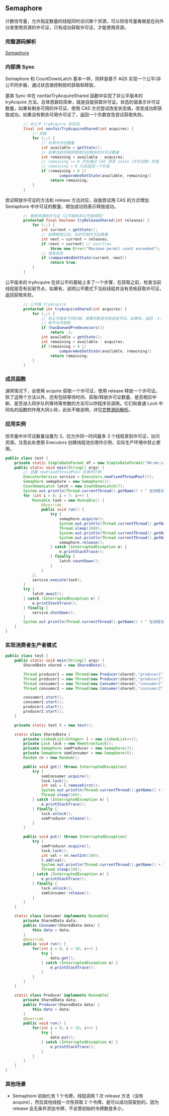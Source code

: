 ## Semaphore

计数信号量，允许指定数量的线程同时访问某个资源，可以将信号量看做是在向外分发使用资源的许可证，只有成功获取许可证，才能使用资源。

### 完整源码解析

[Semaphore](https://github.com/Augustvic/Blogs/tree/master/JDK8/src/JUC/Semaphore.java)

### 内部类 Sync

Semaphore 和 CountDownLatch 基本一样，同样是基于 AQS 实现一个公平/非公平同步器，通过状态值控制锁的获取和释放。

基类 Sync 中在 nonfairTryAcquireShared 函数中实现了非公平版本的 tryAcquire 方法。总体思路较简单，就是自旋获取许可证。状态的值表示许可证数量，如果有剩余可用的许可证，使用 CAS 方式尝试改变状态值，改变成功即获取成功。如果没有剩余可用许可证了，返回一个负数宣告尝试获取失败。

```java
        // 非公平 tryAcquire 的实现
        final int nonfairTryAcquireShared(int acquires) {
            // 自旋
            for (;;) {
                // 可用许可证数量
                int available = getState();
                // 如果当前线程获取成功后剩余的许可证数量
                int remaining = available - acquires;
                // remaining >= 0 才会通过 CAS 改变 state（许可证数）的值
                // remaining < 0 只会返回一个负值
                if (remaining < 0 ||
                        compareAndSetState(available, remaining))
                    return remaining;
            }
        }
```

尝试释放许可证的方法和 release 方法对应，自旋尝试用 CAS 的方式增加 Semaphore 中许可证的数量，增加成功则表示释放成功。

```java
        // 释放资源和许可证（公平版和非公平版相同）
        protected final boolean tryReleaseShared(int releases) {
            for (;;) {
                int current = getState();
                // 如果释放之后，总的可用许可证数量
                int next = current + releases;
                if (next < current) // overflow
                    throw new Error("Maximum permit count exceeded");
                // 改变状态
                if (compareAndSetState(current, next))
                    return true;
            }
        }
```

公平版本的 tryAcquire 在非公平的基础上多了一个步骤，在获取之前，检查当前线程是否有前驱节点，如果有，说明公平模式下当前线程并没有资格获取许可证，返回获取失败。

```java
        // 公平版 tryAcquire
        protected int tryAcquireShared(int acquires) {
            for (;;) {
                // 和公平版本不同的是，需要判断是否有前驱节点，如果有，返回 -1，
                // 即不允许获取
                if (hasQueuedPredecessors())
                    return -1;
                int available = getState();
                int remaining = available - acquires;
                if (remaining < 0 ||
                        compareAndSetState(available, remaining))
                    return remaining;
            }
        }
```

### 成员函数

通常情况下，会使用 acquire 获取一个许可证，使用 release 释放一个许可证。除了这两个方法以外，还有包括等待时间、获取/释放许可证数量、是否相应中断、是否进入同步队列等待等参数的方法可以供程序员调用。它们和普通 Lock 中同名的函数的作用大同小异，此处不做说明，详见[完整源码解析](https://github.com/Augustvic/Blogs/tree/master/JDK8/src/JUC/Semaphore.java)。

### 应用实例

信号量中许可证数量设置为 3，仅允许同一时间最多 3 个线程拿到许可证，访问资源。注意此处使用 Executors 创建线程池仅用作示例，实际生产环境中禁止使用。

```java
public class test {
    private static SimpleDateFormat df = new SimpleDateFormat("HH:mm:ss");
    public static void main(String[] args) {
        // 创建 newFixedThreadPool 仅用作示例
        ExecutorService service = Executors.newFixedThreadPool(7);
        Semaphore semaphore = new Semaphore(3);
        CountDownLatch latch = new CountDownLatch(7);
        System.out.println(Thread.currentThread().getName() + " 在线程池开启之前，查询到当前许可证数量为 " + semaphore.availablePermits());
        for (int i = 0; i < 7; i++) {
            Runnable task = new Runnable() {
                @Override
                public void run() {
                    try {
                        semaphore.acquire();
                        System.out.println(Thread.currentThread().getName() + " 获取到许可证，当前时间为 " + df.format(new Date()));
                        Thread.sleep(1000);
                        System.out.println(Thread.currentThread().getName() + " 准备释放许可证，释放前查询到当前可使用许可证数量为 " + semaphore.availablePermits());
                        System.out.println(Thread.currentThread().getName() + " 准备释放许可证，当前时间为 " + df.format(new Date()));
                        semaphore.release();
                    } catch (InterruptedException e) {
                        e.printStackTrace();
                    } finally {
                        latch.countDown();
                    }
                }
            };
            service.execute(task);
        }
        try {
            latch.await();
        } catch (InterruptedException e) {
            e.printStackTrace();
        } finally {
            service.shutdown();
        }
        System.out.println(Thread.currentThread().getName() + " 在线程池关闭之后，查询到当前许可证数量为 " + semaphore.availablePermits());
    }
}
```

### 实现消费者生产者模式

```java
public class test {
    public static void main(String[] args) {
        SharedData shared = new SharedData();

        Thread producer1 = new Thread(new Producer(shared),"producer1");
        Thread producer2 = new Thread(new Producer(shared),"producer2");
        Thread consumer1 = new Thread(new Consumer(shared),"consumer1");
        Thread consumer2 = new Thread(new Consumer(shared),"consumer2");

        consumer1.start();
        consumer2.start();
        producer1.start();
        producer2.start();
    }

    private static test t = new test();

    static class SharedData {
        private LinkedList<Integer> l = new LinkedList<>();
        private Lock lock = new ReentrantLock();
        private Semaphore semProducer = new Semaphore(3);
        private Semaphore semConsumer = new Semaphore(0);
        Random rn = new Random();

        public void get() throws InterruptedException{
            try {
                semConsumer.acquire();
                lock.lock();
                int val = l.removeFirst();
                System.out.println(Thread.currentThread().getName() + " 正在消费数据为：" + val + "    缓冲区目前大小为：" + l.size());
                Thread.sleep(100);
            } catch (InterruptedException e) {
                e.printStackTrace();
            } finally {
                lock.unlock();
                semProducer.release();
            }
        }

        public void put() throws InterruptedException{
            try {
                semProducer.acquire();
                lock.lock();
                int val = rn.nextInt(100);
                l.add(val);
                System.out.println(Thread.currentThread().getName() + " 正在生产数据为：" + val + "    缓冲区目前大小为：" + l.size());
                Thread.sleep(100);
            } catch (InterruptedException e) {
                e.printStackTrace();
            } finally {
                lock.unlock();
                semConsumer.release();
            }
        }
    }

    static class Consumer implements Runnable{
        private SharedData data;
        public Consumer(SharedData data) {
            this.data = data;
        }
        @Override
        public void run() {
            for(int i = 0; i < 10; i++) {
                try {
                    data.get();
                } catch (InterruptedException e) {
                    e.printStackTrace();
                }
            }
        }
    }

    static class Producer implements Runnable{
        private SharedData data;
        public Producer(SharedData data) {
            this.data = data;
        }
        @Override
        public void run() {
            for(int i = 0; i < 10; i++) {
                try {
                    data.put();
                } catch (InterruptedException e) {
                    e.printStackTrace();
                }
            }
        }
    }
}
```

### 其他场景

* Semaphore 初始化有 1 个令牌，线程调用 1 次 release 方法（没有 acquire），然后其他线程一次性获取 2 个令牌，是可以成功获取到的。因为 release 会无条件添加令牌，不会管初始的令牌数是多少。
